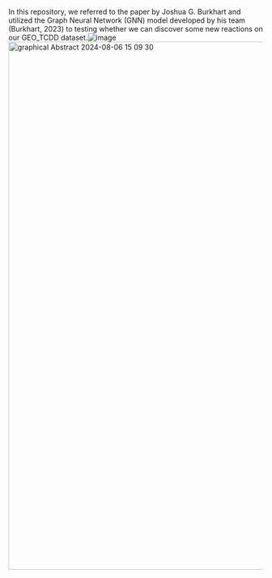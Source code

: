 In this repository, we referred to the paper by Joshua G. Burkhart and utilized the Graph Neural Network (GNN) model developed by his team (Burkhart, 2023) to testing whether we can discover some new reactions on our GEO_TCDD dataset.![image](https://github.com/user-attachments/assets/409e0d90-01fc-463f-a251-efb53b3ba1c7)
<img width="1042" alt="graphical Abstract 2024-08-06 15 09 30" src="https://github.com/user-attachments/assets/dd950cfd-7304-443f-b419-2ab7ce7fc682">
